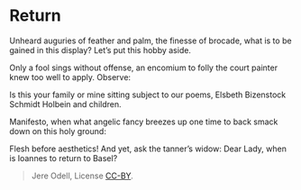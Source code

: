 # Return

Unheard auguries of feather and palm, the finesse of brocade,
what is to be gained in this display? Let’s put this hobby aside.

Only a fool sings without offense, an encomium to folly
the court painter knew too well to apply. Observe:

Is this your family or mine sitting subject to our poems,
Elsbeth Bizenstock Schmidt Holbein and children.

Manifesto, when what angelic fancy breezes up one
time to back smack down on this holy ground:

Flesh before aesthetics! And yet, ask the tanner’s widow:
Dear Lady, when is Ioannes to return to Basel?

>Jere Odell, License [CC-BY](https://creativecommons.org/licenses/by/4.0/).